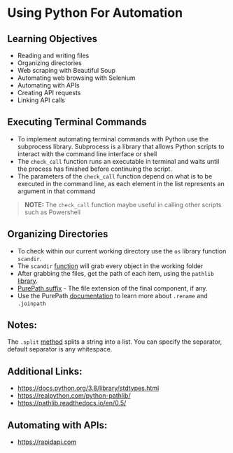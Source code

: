 # Using Python For Automation

## Learning Objectives
* Reading and writing files
* Organizing directories
* Web scraping with Beautiful Soup
* Automating web browsing with Selenium
* Automating with APIs
* Creating API requests
* Linking API calls

## Executing Terminal Commands

- To implement automating terminal commands with Python use the subprocess library.  Subprocess is a library that allows Python scripts to interact with the command line interface or shell
- The `check_call` function runs an executable in terminal and waits until the process has finished before continuing the script.
- The parameters of the `check_call` function depend on what is to be executed in the command line, as each element in the list represents an argument in that command

>__NOTE:__  The `check_call` function maybe useful in calling other scripts such as Powershell


## Organizing Directories

- To check within our current working directory use the `os` library function `scandir`.
- The `scandir` [function](https://www.python.org/dev/peps/pep-0471/) will grab every object in the working folder
- After grabbing the files, get the path of each item, using the `pathlib` [library](https://pbpython.com/pathlib-intro.html).
- [PurePath.suffix](https://docs.python.org/3/library/pathlib.html) - The file extension of the final component, if any.
- Use the PurePath [documentation](https://realpython.com/python-pathlib/) to learn more about `.rename` and `.joinpath`

## Notes:
The `.split` [method](https://www.w3schools.com/python/ref_string_split.asp) splits a string into a list.  You can specify the separator, default separator is any whitespace.


## Additional Links:
* https://docs.python.org/3.8/library/stdtypes.html
* https://realpython.com/python-pathlib/
* https://pathlib.readthedocs.io/en/0.5/

## Automating with APIs:
* https://rapidapi.com
